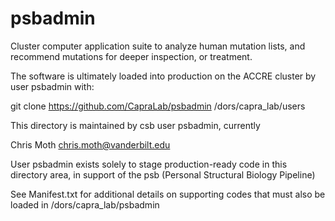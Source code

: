 # psbadmin
Cluster computer application suite to analyze human mutation lists, and recommend mutations for deeper inspection, or treatment.

The software is ultimately loaded into production on the ACCRE cluster by user psbadmin with:

git clone https://github.com/CapraLab/psbadmin /dors/capra_lab/users


This directory is maintained by csb user psbadmin, currently

Chris Moth
chris.moth@vanderbilt.edu

User psbadmin exists solely to stage production-ready code 
in this directory area, in support of the psb 
(Personal Structural Biology Pipeline)

See Manifest.txt for additional details on supporting codes that must also be loaded in /dors/capra_lab/psbadmin

